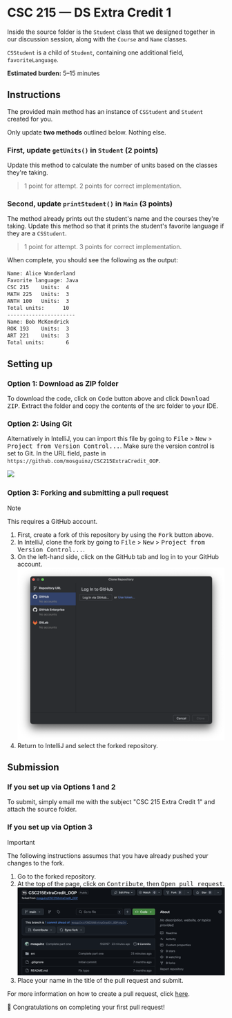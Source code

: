 # CSC 215 — DS Extra Credit 1

Inside the source folder is the `Student` class that we designed together in our discussion session, along with
the `Course` and `Name` classes.

`CSStudent` is a child of `Student`, containing one additional field, `favoriteLanguage`.

**Estimated burden:** 5–15 minutes

## Instructions

The provided main method has an instance of `CSStudent` and `Student` created for you.

Only update **two methods** outlined below. Nothing else.

### First, update `getUnits()` in `Student` (2 points)

Update this method to calculate the number of units based on the classes they're taking.

> 1 point for attempt. 2 points for correct implementation.

### Second, update `printStudent()` in `Main` (3 points)

The method already prints out the student's name and the courses they're taking. Update this method so that it prints
the student's favorite language if they are a `CSStudent`.

> 1 point for attempt. 3 points for correct implementation.

When complete, you should see the following as the output:

```
Name: Alice Wonderland
Favorite language: Java
CSC 215    Units:  4
MATH 225   Units:  3
ANTH 100   Units:  3
Total units:      10
----------------------
Name: Bob McKendrick
ROK 193    Units:  3
ART 221    Units:  3
Total units:       6
```

## Setting up

### Option 1: Download as ZIP folder

To download the code, click on <kbd>Code</kbd> button above and click <kbd>Download ZIP</kbd>. Extract the folder and copy the contents of
the src folder to your IDE.

### Option 2: Using Git

Alternatively in IntelliJ, you can import this file by going to <kbd>File</kbd> > <kbd>New</kbd> > <kbd>Project from Version Control...</kbd>. Make
sure the version control is set to Git. In the URL field, paste in `https://github.com/mosguinz/CSC215ExtraCredit_OOP`.

![](import_from_git.png)

### Option 3: Forking and submitting a pull request

> [!NOTE]
> This requires a GitHub account.

1. First, create a fork of this repository by using the <kbd>Fork</kbd> button above.
2. In IntelliJ, clone the fork by going to <kbd>File</kbd> > <kbd>New</kbd> > <kbd>Project from Version Control...</kbd>.
3. On the left-hand side, click on the GitHub tab and log in to your GitHub account.
   ![](./import_from_fork.png)
4. Return to IntelliJ and select the forked repository.

## Submission

### If you set up via Options 1 and 2

To submit, simply email me with the subject "CSC 215 Extra Credit 1" and attach the source folder.

### If you set up via Option 3

> [!IMPORTANT]
> The following instructions assumes that you have already pushed your changes to the fork.

1. Go to the forked repository.
2. At the top of the page, click on <kbd>Contribute</kbd>, then <kbd>Open pull request</kbd>.
   ![](./create_pr.png)
3. Place your name in the title of the pull request and submit.

For more information on how to create a pull request, click [here](https://docs.github.com/en/pull-requests/collaborating-with-pull-requests/proposing-changes-to-your-work-with-pull-requests/creating-a-pull-request-from-a-fork).

🎉 Congratulations on completing your first pull request!

